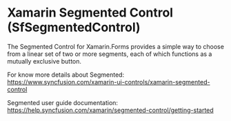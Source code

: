 # Xamarin Segmented Control (SfSegmentedControl) 

The Segmented Control for Xamarin.Forms provides a simple way to choose from a linear set of two or more segments, each of which functions as a mutually exclusive button.

For know more details about Segmented: https://www.syncfusion.com/xamarin-ui-controls/xamarin-segmented-control

Segmented user guide documentation: https://help.syncfusion.com/xamarin/segmented-control/getting-started


